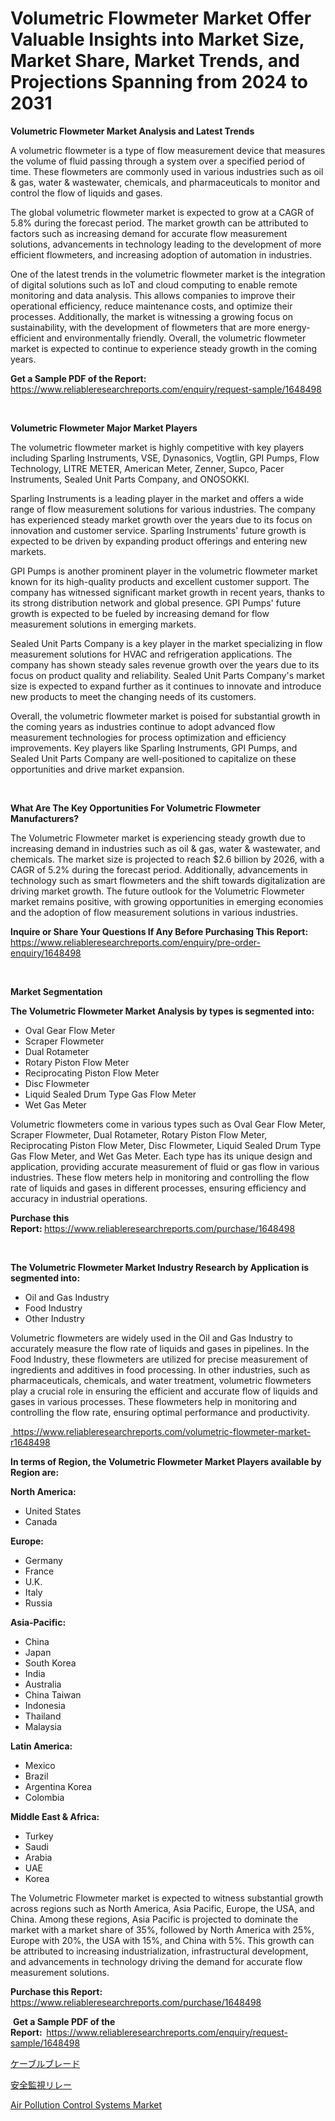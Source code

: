 <p><h1>Volumetric Flowmeter Market Offer Valuable Insights into Market Size, Market Share, Market Trends, and Projections Spanning from 2024 to 2031</h1></p><p><strong>Volumetric Flowmeter Market Analysis and Latest Trends</strong></p>
<p><p>A volumetric flowmeter is a type of flow measurement device that measures the volume of fluid passing through a system over a specified period of time. These flowmeters are commonly used in various industries such as oil & gas, water & wastewater, chemicals, and pharmaceuticals to monitor and control the flow of liquids and gases.</p><p>The global volumetric flowmeter market is expected to grow at a CAGR of 5.8% during the forecast period. The market growth can be attributed to factors such as increasing demand for accurate flow measurement solutions, advancements in technology leading to the development of more efficient flowmeters, and increasing adoption of automation in industries. </p><p>One of the latest trends in the volumetric flowmeter market is the integration of digital solutions such as IoT and cloud computing to enable remote monitoring and data analysis. This allows companies to improve their operational efficiency, reduce maintenance costs, and optimize their processes. Additionally, the market is witnessing a growing focus on sustainability, with the development of flowmeters that are more energy-efficient and environmentally friendly. Overall, the volumetric flowmeter market is expected to continue to experience steady growth in the coming years.</p></p>
<p><strong>Get a Sample PDF of the Report:&nbsp;</strong> <a href="https://www.reliableresearchreports.com/enquiry/request-sample/1648498">https://www.reliableresearchreports.com/enquiry/request-sample/1648498</a></p>
<p>&nbsp;</p>
<p><strong>Volumetric Flowmeter Major Market Players</strong></p>
<p><p>The volumetric flowmeter market is highly competitive with key players including Sparling Instruments, VSE, Dynasonics, Vogtlin, GPI Pumps, Flow Technology, LITRE METER, American Meter, Zenner, Supco, Pacer Instruments, Sealed Unit Parts Company, and ONOSOKKI.</p><p>Sparling Instruments is a leading player in the market and offers a wide range of flow measurement solutions for various industries. The company has experienced steady market growth over the years due to its focus on innovation and customer service. Sparling Instruments' future growth is expected to be driven by expanding product offerings and entering new markets.</p><p>GPI Pumps is another prominent player in the volumetric flowmeter market known for its high-quality products and excellent customer support. The company has witnessed significant market growth in recent years, thanks to its strong distribution network and global presence. GPI Pumps' future growth is expected to be fueled by increasing demand for flow measurement solutions in emerging markets.</p><p>Sealed Unit Parts Company is a key player in the market specializing in flow measurement solutions for HVAC and refrigeration applications. The company has shown steady sales revenue growth over the years due to its focus on product quality and reliability. Sealed Unit Parts Company's market size is expected to expand further as it continues to innovate and introduce new products to meet the changing needs of its customers.</p><p>Overall, the volumetric flowmeter market is poised for substantial growth in the coming years as industries continue to adopt advanced flow measurement technologies for process optimization and efficiency improvements. Key players like Sparling Instruments, GPI Pumps, and Sealed Unit Parts Company are well-positioned to capitalize on these opportunities and drive market expansion.</p></p>
<p>&nbsp;</p>
<p><strong>What Are The Key Opportunities For Volumetric Flowmeter Manufacturers?</strong></p>
<p><p>The Volumetric Flowmeter market is experiencing steady growth due to increasing demand in industries such as oil & gas, water & wastewater, and chemicals. The market size is projected to reach $2.6 billion by 2026, with a CAGR of 5.2% during the forecast period. Additionally, advancements in technology such as smart flowmeters and the shift towards digitalization are driving market growth. The future outlook for the Volumetric Flowmeter market remains positive, with growing opportunities in emerging economies and the adoption of flow measurement solutions in various industries.</p></p>
<p><strong>Inquire or Share Your Questions If Any Before Purchasing This Report:</strong> <a href="https://www.reliableresearchreports.com/enquiry/pre-order-enquiry/1648498">https://www.reliableresearchreports.com/enquiry/pre-order-enquiry/1648498</a></p>
<p>&nbsp;</p>
<p><strong>Market Segmentation</strong></p>
<p><strong>The Volumetric Flowmeter Market Analysis by types is segmented into:</strong></p>
<p><ul><li>Oval Gear Flow Meter</li><li>Scraper Flowmeter</li><li>Dual Rotameter</li><li>Rotary Piston Flow Meter</li><li>Reciprocating Piston Flow Meter</li><li>Disc Flowmeter</li><li>Liquid Sealed Drum Type Gas Flow Meter</li><li>Wet Gas Meter</li></ul></p>
<p><p>Volumetric flowmeters come in various types such as Oval Gear Flow Meter, Scraper Flowmeter, Dual Rotameter, Rotary Piston Flow Meter, Reciprocating Piston Flow Meter, Disc Flowmeter, Liquid Sealed Drum Type Gas Flow Meter, and Wet Gas Meter. Each type has its unique design and application, providing accurate measurement of fluid or gas flow in various industries. These flow meters help in monitoring and controlling the flow rate of liquids and gases in different processes, ensuring efficiency and accuracy in industrial operations.</p></p>
<p><strong>Purchase this Report:&nbsp;</strong><a href="https://www.reliableresearchreports.com/purchase/1648498">https://www.reliableresearchreports.com/purchase/1648498</a></p>
<p>&nbsp;</p>
<p><strong>The Volumetric Flowmeter Market Industry Research by Application is segmented into:</strong></p>
<p><ul><li>Oil and Gas Industry</li><li>Food Industry</li><li>Other Industry</li></ul></p>
<p><p>Volumetric flowmeters are widely used in the Oil and Gas Industry to accurately measure the flow rate of liquids and gases in pipelines. In the Food Industry, these flowmeters are utilized for precise measurement of ingredients and additives in food processing. In other industries, such as pharmaceuticals, chemicals, and water treatment, volumetric flowmeters play a crucial role in ensuring the efficient and accurate flow of liquids and gases in various processes. These flowmeters help in monitoring and controlling the flow rate, ensuring optimal performance and productivity.</p></p>
<p><a href="https://www.reliableresearchreports.com/volumetric-flowmeter-market-r1648498">&nbsp;https://www.reliableresearchreports.com/volumetric-flowmeter-market-r1648498</a></p>
<p><strong>In terms of Region, the Volumetric Flowmeter Market Players available by Region are:</strong></p>
<p>
    <p> <strong> North America: </strong>
        <ul>
            <li>United States</li>
            <li>Canada</li>
        </ul>
        </p> 
    <p> <strong> Europe: </strong>
        <ul>
            <li>Germany</li>
            <li>France</li>
            <li>U.K.</li>
            <li>Italy</li>
            <li>Russia</li>
        </ul>
        </p> 
    <p> <strong> Asia-Pacific: </strong>
        <ul>
            <li>China</li>
            <li>Japan</li>
            <li>South Korea</li>
            <li>India</li>
            <li>Australia</li>
            <li>China Taiwan</li>
            <li>Indonesia</li>
            <li>Thailand</li>
            <li>Malaysia</li>
        </ul>
        </p> 
    <p> <strong> Latin America: </strong>
        <ul>
            <li>Mexico</li>
            <li>Brazil</li>
            <li>Argentina Korea</li>
            <li>Colombia</li>
        </ul>
        </p> 
    <p> <strong> Middle East & Africa: </strong>
        <ul>
            <li>Turkey</li>
            <li>Saudi</li>
            <li>Arabia</li>
            <li>UAE</li>
            <li>Korea</li>
        </ul>
    </p>
    </p>
<p><p>The Volumetric Flowmeter market is expected to witness substantial growth across regions such as North America, Asia Pacific, Europe, the USA, and China. Among these regions, Asia Pacific is projected to dominate the market with a market share of 35%, followed by North America with 25%, Europe with 20%, the USA with 15%, and China with 5%. This growth can be attributed to increasing industrialization, infrastructural development, and advancements in technology driving the demand for accurate flow measurement solutions.</p></p>
<p><strong>Purchase this Report: </strong><a href="https://www.reliableresearchreports.com/purchase/1648498">https://www.reliableresearchreports.com/purchase/1648498</a></p>
<p>&nbsp;<strong>Get a Sample PDF of the Report:&nbsp;&nbsp;</strong><a href="https://www.reliableresearchreports.com/enquiry/request-sample/1648498">https://www.reliableresearchreports.com/enquiry/request-sample/1648498</a></p>
<p><strong></strong></p>
<p><p><a href="https://github.com/zoetazuur/Market-Research-Report-List-1/blob/main/529212130086.md">ケーブルブレード</a></p><p><a href="https://github.com/ihabdkwlxs948/Market-Research-Report-List-1/blob/main/555609630087.md">安全監視リレー</a></p><p><a href="https://cute-banjo-8ca.notion.site/Air-Pollution-Control-Systems-Market-Outlook-Industry-Overview-and-Forecast-2024-to-2031-ff3a62cbab0b48df8ccc700679893e7b">Air Pollution Control Systems Market</a></p></p>